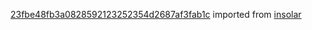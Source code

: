 [23fbe48fb3a0828592123252354d2687af3fab1c](https://github.com/insolar/insolar/commit/23fbe48fb3a0828592123252354d2687af3fab1c) imported from [insolar](https://github.com/insolar/insolar)
